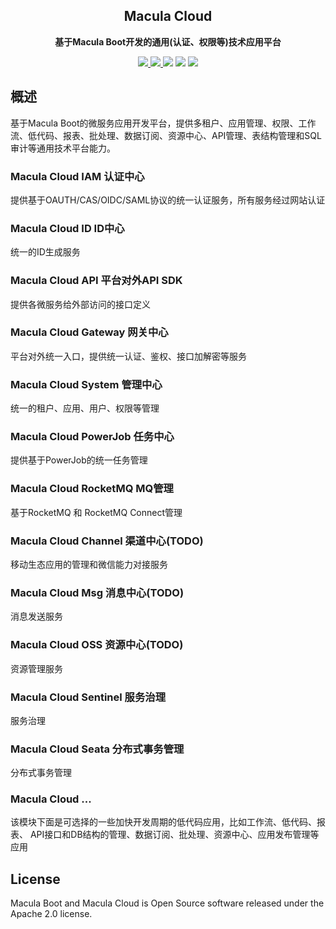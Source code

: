 <h2 align="center">Macula Cloud</h2>

<p align="center">
	<strong>基于Macula Boot开发的通用(认证、权限等)技术应用平台</strong>
</p>

<p align="center">
    <a href="http://www.apache.org/licenses/LICENSE-2.0.html" target="_blank">
        <img src="http://img.shields.io/:license-apache-brightgreen.svg" >
    </a>
    <a href="https://central.sonatype.com/search?q=macula&smo=true" target="_blank">
        <img src="https://img.shields.io/maven-central/v/dev.macula.boot/macula-boot-starters" />
    </a>
    <a>
        <img src="https://img.shields.io/badge/JDK-1.8+-green.svg" >
    </a>
    <a>
        <img src="https://img.shields.io/badge/SpringBoot-2.7+-green.svg" >
    </a>
    <a>
        <img src="https://img.shields.io/badge/SpringCloud-2021.x+-green.svg" >
    </a>
</p>

## 概述

基于Macula Boot的微服务应用开发平台，提供多租户、应用管理、权限、工作流、低代码、报表、批处理、数据订阅、资源中心、API管理、表结构管理和SQL审计等通用技术平台能力。

### Macula Cloud IAM 认证中心

提供基于OAUTH/CAS/OIDC/SAML协议的统一认证服务，所有服务经过网站认证

### Macula Cloud ID ID中心

统一的ID生成服务

### Macula Cloud API 平台对外API SDK

提供各微服务给外部访问的接口定义

### Macula Cloud Gateway 网关中心

平台对外统一入口，提供统一认证、鉴权、接口加解密等服务

### Macula Cloud System 管理中心

统一的租户、应用、用户、权限等管理

### Macula Cloud PowerJob 任务中心

提供基于PowerJob的统一任务管理

### Macula Cloud RocketMQ MQ管理

基于RocketMQ 和 RocketMQ Connect管理

### Macula Cloud Channel 渠道中心(TODO)

移动生态应用的管理和微信能力对接服务

### Macula Cloud Msg 消息中心(TODO)

消息发送服务

### Macula Cloud OSS 资源中心(TODO)

资源管理服务

### Macula Cloud Sentinel 服务治理

服务治理

### Macula Cloud Seata 分布式事务管理

分布式事务管理

### Macula Cloud ...

该模块下面是可选择的一些加快开发周期的低代码应用，比如工作流、低代码、报表、
API接口和DB结构的管理、数据订阅、批处理、资源中心、应用发布管理等应用

## License

Macula Boot and Macula Cloud is Open Source software released under the Apache 2.0 license.